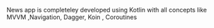 News app is completeley developed using Kotlin 
with all concepts like MVVM ,Navigation, Dagger, Koin , Coroutines
